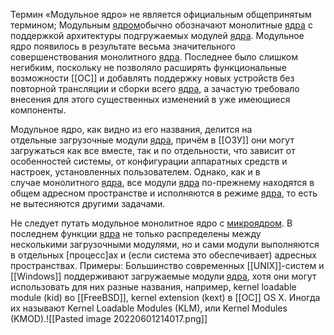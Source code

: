 Термин «Модульное ядро» не является официальным общепринятым термином; 
Модульным [ядром](Ядро.md)обычно обозначают монолитные [ядра](Ядро.md) с поддержкой архитектуры подгружаемых модулей [ядра](Ядро.md). Модульное ядро появилось в результате весьма значительного совершенствования монолитного [ядра](Ядро.md). Последнее было слишком негибким, поскольку не позволяло расширять функциональные возможности [[ОС]] и добавлять поддержку новых устройств без повторной трансляции и сборки всего [ядра](Ядро.md), а зачастую требовало внесения для этого существенных изменений в уже имеющиеся компоненты.

Модульное ядро, как видно из его названия, делится на отдельные загрузочные модули [ядра](Ядро.md), причём в [[ОЗУ]] они могут загружаться как все вместе, так и по отдельности, что зависит от особенностей системы, от конфигурации аппаратных средств и настроек, установленных пользователем. Однако, как и в случае монолитного [ядра](Ядро.md), все модули [ядра](Ядро.md) по-прежнему находятся в общем адресном пространстве и исполняются в режиме [ядра](Ядро.md), то есть не вытесняются другими задачами.

Не следует путать модульное монолитное ядро с [микроядром](Микроядро.md). В последнем функции [ядра](Ядро.md) не только распределены между несколькими загрузочными модулями, но и сами модули выполняются в отдельных [процесс]ах и (если система это обеспечивает) адресных пространствах.
Примеры:
Большинство современных [[UNIX]]-систем и [[Windows]] поддерживают загружаемые модули [ядра](Ядро.md), хотя они могут использовать для них разные названия, например, kernel loadable module (kid) во [[FreeBSD]], kernel extension (kext) в [[OC]] OS X. Иногда их называют Kernel Loadable Modules (KLM), или Kernel Modules (KMOD).![[Pasted image 20220601214017.png]]